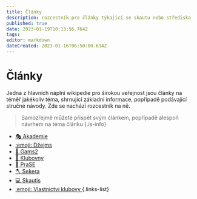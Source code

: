 ```yaml
---
title: Články
description: rozcestník pro články týkající se skautu nebo střediska
published: true
date: 2023-01-19T10:13:56.764Z
tags: 
editor: markdown
dateCreated: 2023-01-16T06:50:00.614Z
---
```


# Články

Jedna z hlavních náplní wikipedie pro širokou veřejnost jsou články na téměř jakékoliv téma, shrnující základní informace, popřípadě podávající stručné návody. Zde se nachází rozcestník na ně.

> Samozřejmě můžete přispět svým článkem, popřípadě alespoň návrhem na téma článku
{.is-info}






- [🎭 Akademie ](akademie)
- [:emoji: Džejms ](dzejms)
- [:game_die: Gams2 ](gams2)
- [:hotel: Klubovny ](klubovny)
- [:pig: PraSE ](prase)
- [🪓 Sekera ](sekera)
- [:computer: Skautis ](skautis)
- [:emoji: Vlastnictví klubovy ](vlastnictvi_klubovny)
{.links-list}